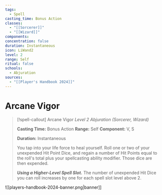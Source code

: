 ```yaml
---
tags:
  - Spell
casting_time: Bonus Action
classes:
  - "[[Sorcerer]]"
  - "[[Wizard]]"
components: 
concentration: false
duration: Instantaneous
icon: LiWand2
level: 2
range: Self
ritual: false
schools:
  - Abjuration
sources:
  - "[[Player's Handbook 2024]]"
---
```


# Arcane Vigor

>[!spell-callout] Arcane Vigor
>_Level 2 Abjuration (Sorcerer, Wizard)_
>
>**Casting Time:** Bonus Action
>**Range:** Self
>**Component:** V, S
>
>**Duration:** Instantaneous
>
>You tap into your life force to heal yourself. Roll one or two of your unexpended Hit Point Dice, and regain a number of Hit Points equal to the roll's total plus your spellcasting ability modifier. Those dice are then expended.
>
>**_Using a Higher-Level Spell Slot._** The number of unexpended Hit Dice you can roll increases by one for each spell slot level above 2.


![[players-handbook-2024-banner.png|banner]]
